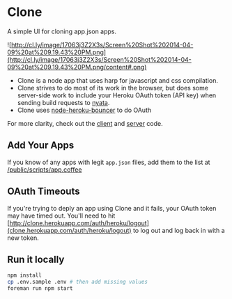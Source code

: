 # Clone

A simple UI for cloning app.json apps.

![http://cl.ly/image/17063j3Z2X3s/Screen%20Shot%202014-04-09%20at%209.19.43%20PM.png](http://cl.ly/image/17063j3Z2X3s/Screen%20Shot%202014-04-09%20at%209.19.43%20PM.png/content#.png)

- Clone is a node app that uses harp for javascript and css compilation.
- Clone strives to do most of its work in the browser, but does some server-side work
to include your Heroku OAuth token (API key) when sending build requests to [nyata](https://github.com/heroku/nyata).
- Clone uses [node-heroku-bouncer](https://github.com/jclem/node-heroku-bouncer) to do OAuth

For more clarity, check out the [client](/public/scripts/app.coffee) and [server](/index.js) code.

## Add Your Apps

If you know of any apps with legit `app.json` files, add them to the list at
[/public/scripts/app.coffee](/public/scripts/app.coffee)

## OAuth Timeouts

If you're trying to deply an app using Clone and it fails, your OAuth token may
have timed out. You'll need to hit
[http://clone.herokuapp.com/auth/heroku/logout](clone.herokuapp.com/auth/heroku/logout)
to log out and log back in with a new token.

## Run it locally

```sh
npm install
cp .env.sample .env # then add missing values
foreman run npm start
```
